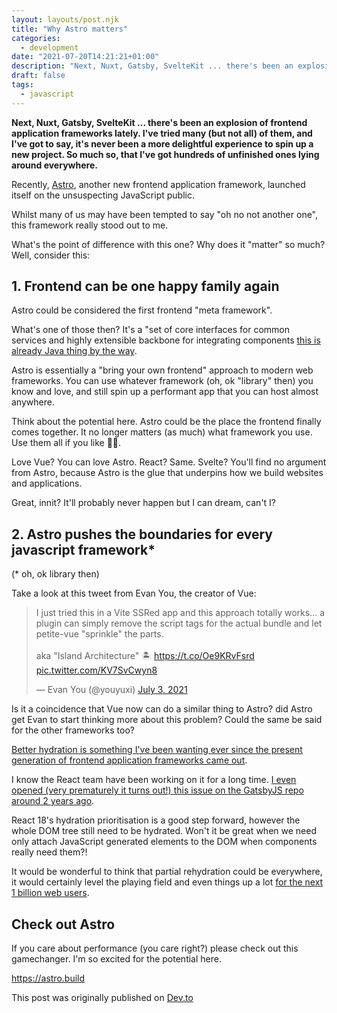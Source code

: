 ```yaml
---
layout: layouts/post.njk
title: "Why Astro matters"
categories:
  - development
date: "2021-07-20T14:21:21+01:00"
description: "Next, Nuxt, Gatsby, SvelteKit ... there's been an explosion of frontend application frameworks lately. It's never been a more delightful experience to spin up a new project. What's the point of difference with this one? Why does it 'matter' so much?"
draft: false
tags:
  - javascript
---
```


**Next, Nuxt, Gatsby, SvelteKit ... there's been an explosion of frontend application frameworks lately. I've tried many (but not all) of them, and I've got to say, it's never been a more delightful experience to spin up a new project. So much so, that I've got hundreds of unfinished ones lying around everywhere.**

Recently, [Astro](https://astro.build), another new frontend application framework, launched itself on the unsuspecting JavaScript public.

Whilst many of us may have been tempted to say "oh no not another one", this framework really stood out to me.

What's the point of difference with this one? Why does it "matter" so much? Well, consider this:

## 1. Frontend can be one happy family again

Astro could be considered the first frontend "meta framework".

What's one of those then? It's a "set of core interfaces for common services and highly extensible backbone for integrating components [this is already Java thing by the way](https://www.igi-global.com/chapter/java-web-application-frameworks/16864).

Astro is essentially a "bring your own frontend" approach to modern web frameworks. You can use whatever framework (oh, ok "library" then) you know and love, and still spin up a performant app that you can host almost anywhere.

Think about the potential here. Astro could be the place the frontend finally comes together. It no longer matters (as much) what framework you use. Use them all if you like 🤷‍♂️.

Love Vue? You can love Astro. React? Same. Svelte? You'll find no argument from Astro, because Astro is the glue that underpins how we build websites and applications.

Great, innit? It'll probably never happen but I can dream, can't I?

## 2. Astro pushes the boundaries for every javascript framework\*

(\* oh, ok library then)

Take a look at this tweet from Evan You, the creator of Vue:

<blockquote class="twitter-tweet"><p lang="en" dir="ltr">I just tried this in a Vite SSRed app and this approach totally works... a plugin can simply remove the script tags for the actual bundle and let petite-vue &quot;sprinkle&quot; the parts.<br><br>aka &quot;Island Architecture&quot; 🏝️ <a href="https://t.co/Oe9KRvFsrd">https://t.co/Oe9KRvFsrd</a> <a href="https://t.co/KV7SvCwyn8">pic.twitter.com/KV7SvCwyn8</a></p>&mdash; Evan You (@youyuxi) <a href="https://twitter.com/youyuxi/status/1411405615369539590?ref_src=twsrc%5Etfw">July 3, 2021</a></blockquote> <script async src="https://platform.twitter.com/widgets.js" charset="utf-8"></script>

Is it a coincidence that Vue now can do a similar thing to Astro? did Astro get Evan to start thinking more about this problem? Could the same be said for the other frameworks too?

[Better hydration is something I've been wanting ever since the present generation of frontend application frameworks came out](https://deliciousreverie.co.uk/post/towards-better-rehydration/).

I know the React team have been working on it for a long time. [I even opened (very prematurely it turns out!) this issue on the GatsbyJS repo around 2 years ago](https://github.com/gatsbyjs/gatsby/issues/17993).

React 18's hydration prioritisation is a good step forward, however the whole DOM tree still need to be hydrated. Won't it be great when we need only attach JavaScript generated elements to the DOM when components really need them?!

It would be wonderful to think that partial rehydration could be everywhere, it would certainly level the playing field and even things up a lot [for the next 1 billion web users](https://gomakethings.com/progressive-enhancement-and-the-next-billion-web-users/).

## Check out Astro

If you care about performance (you care right?) please check out this gamechanger. I'm so excited for the potential here.

https://astro.build

This post was originally published on [Dev.to](https://dev.to/endymion1818/why-astro-matters-55nj/)
